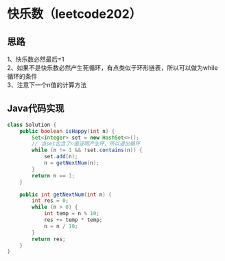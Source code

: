 # 快乐数（leetcode202）

## 思路
1、快乐数必然最后=1  
2、如果不是快乐数必然产生死循环，有点类似于环形链表，所以可以做为while循环的条件  
3、注意下一个n值的计算方法
## Java代码实现
```java
class Solution {
    public boolean isHappy(int n) {
        Set<Integer> set = new HashSet<>();
        // 当set包含了n值证明产生环，所以退出循环
        while (n != 1 && !set.contains(n)) {
            set.add(n);
            n = getNextNum(n);
        }
        return n == 1;
    }

    public int getNextNum(int n) {
        int res = 0;
        while (n > 0) {
            int temp = n % 10;
            res += temp * temp;
            n = n / 10;
        }
        return res;
    }
}
```